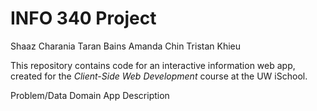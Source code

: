 # INFO 340 Project
Shaaz Charania
Taran Bains
Amanda Chin
Tristan Khieu


This repository contains code for an interactive information web app, created for the _Client-Side Web Development_ course at the UW iSchool.


Problem/Data Domain
App Description
